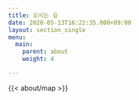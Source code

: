 ```yaml
---
title: 오시는 길
date: 2020-05-13T16:22:35.000+09:00
layout: section_single
menu:
  main:
    parent: about
    weight: 4

---
```

{{< about/map >}}
